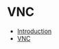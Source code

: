# VNC
* [Introduction](https://github.com/pplinlin2/LinuxCraft/blob/master/src/vnc/intro.md)
* [VNC](https://github.com/pplinlin2/LinuxCraft/blob/master/src/vnc/vnc.md)
